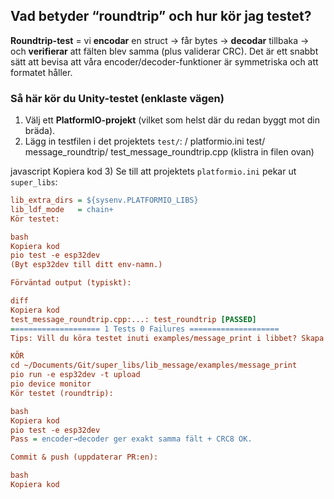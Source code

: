 
## Vad betyder “roundtrip” och hur kör jag testet?

**Roundtrip-test** = vi **encodar** en struct → får bytes → **decodar** tillbaka → och **verifierar** att fälten blev samma (plus validerar CRC). Det är ett snabbt sätt att bevisa att våra encoder/decoder-funktioner är symmetriska och att formatet håller.

### Så här kör du Unity-testet (enklaste vägen)

1) Välj ett **PlatformIO-projekt** (vilket som helst där du redan byggt mot din bräda).
2) Lägg in testfilen i det projektets `test/`:
<ditt-projekt>/
platformio.ini
test/
message_roundtrip/
test_message_roundtrip.cpp (klistra in filen ovan)

javascript
Kopiera kod
3) Se till att projektets `platformio.ini` pekar ut `super_libs`:
```ini
lib_extra_dirs = ${sysenv.PLATFORMIO_LIBS}
lib_ldf_mode   = chain+
Kör testet:

bash
Kopiera kod
pio test -e esp32dev
(Byt esp32dev till ditt env-namn.)

Förväntad output (typiskt):

diff
Kopiera kod
test_message_roundtrip.cpp:...: test_roundtrip [PASSED]
==================== 1 Tests 0 Failures ====================
Tips: Vill du köra testet inuti examples/message_print i libbet? Skapa en test/ mapp där också och kör pio test i den katalogen – PlatformIO kör tester per projekt (där platformio.ini ligger).

KÖR
cd ~/Documents/Git/super_libs/lib_message/examples/message_print
pio run -e esp32dev -t upload
pio device monitor
Kör testet (roundtrip):

bash
Kopiera kod
pio test -e esp32dev
Pass = encoder→decoder ger exakt samma fält + CRC8 OK.

Commit & push (uppdaterar PR:en):

bash
Kopiera kod

